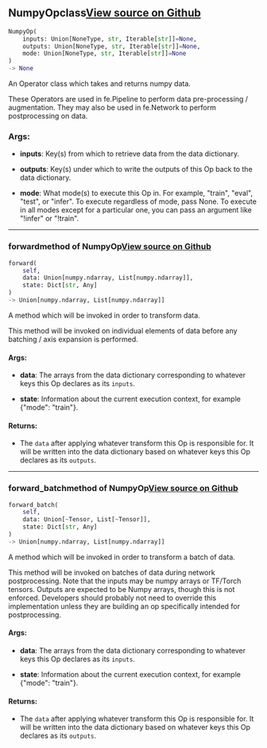 ## NumpyOp<span class="tag">class</span><a class="sourcelink" href=https://github.com/fastestimator/fastestimator/blob/r1.2/fastestimator/op/numpyop/numpyop.py/#L29-L97>View source on Github</a>
```python
NumpyOp(
	inputs: Union[NoneType, str, Iterable[str]]=None,
	outputs: Union[NoneType, str, Iterable[str]]=None,
	mode: Union[NoneType, str, Iterable[str]]=None
)
-> None
```
An Operator class which takes and returns numpy data.

These Operators are used in fe.Pipeline to perform data pre-processing / augmentation. They may also be used in
fe.Network to perform postprocessing on data.


<h3>Args:</h3>


* **inputs**: Key(s) from which to retrieve data from the data dictionary.

* **outputs**: Key(s) under which to write the outputs of this Op back to the data dictionary.

* **mode**: What mode(s) to execute this Op in. For example, "train", "eval", "test", or "infer". To execute regardless of mode, pass None. To execute in all modes except for a particular one, you can pass an argument like "!infer" or "!train".

---

### forward<span class="tag">method of NumpyOp</span><a class="sourcelink" href=https://github.com/fastestimator/fastestimator/blob/r1.2/fastestimator/op/numpyop/numpyop.py/#L52-L66>View source on Github</a>
```python
forward(
	self,
	data: Union[numpy.ndarray, List[numpy.ndarray]],
	state: Dict[str, Any]
)
-> Union[numpy.ndarray, List[numpy.ndarray]]
```
A method which will be invoked in order to transform data.

This method will be invoked on individual elements of data before any batching / axis expansion is performed.


<h4>Args:</h4>


* **data**: The arrays from the data dictionary corresponding to whatever keys this Op declares as its `inputs`.

* **state**: Information about the current execution context, for example {"mode": "train"}. 

<h4>Returns:</h4>

<ul class="return-block"><li>    The <code>data</code> after applying whatever transform this Op is responsible for. It will be written into the data
    dictionary based on whatever keys this Op declares as its <code>outputs</code>.</li></ul>

---

### forward_batch<span class="tag">method of NumpyOp</span><a class="sourcelink" href=https://github.com/fastestimator/fastestimator/blob/r1.2/fastestimator/op/numpyop/numpyop.py/#L68-L97>View source on Github</a>
```python
forward_batch(
	self,
	data: Union[~Tensor, List[~Tensor]],
	state: Dict[str, Any]
)
-> Union[numpy.ndarray, List[numpy.ndarray]]
```
A method which will be invoked in order to transform a batch of data.

This method will be invoked on batches of data during network postprocessing. Note that the inputs may be numpy
arrays or TF/Torch tensors. Outputs are expected to be Numpy arrays, though this is not enforced. Developers
should probably not need to override this implementation unless they are building an op specifically intended
for postprocessing.


<h4>Args:</h4>


* **data**: The arrays from the data dictionary corresponding to whatever keys this Op declares as its `inputs`.

* **state**: Information about the current execution context, for example {"mode": "train"}. 

<h4>Returns:</h4>

<ul class="return-block"><li>    The <code>data</code> after applying whatever transform this Op is responsible for. It will be written into the data
    dictionary based on whatever keys this Op declares as its <code>outputs</code>.</li></ul>

